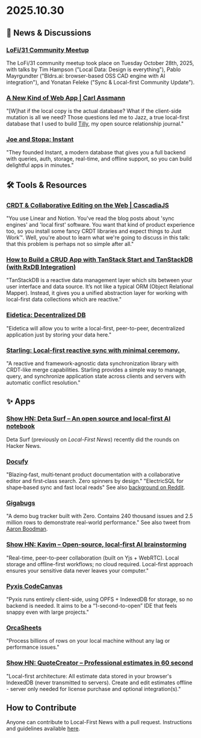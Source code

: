 # 2025.10.30

## 📰 News & Discussions

### [LoFi/31 Community Meetup](https://www.youtube.com/watch?v=2MLAxUYAoEI&list=PLTbD2QA-VMnXFsLbuPGz1H-Najv9MD2-H&index=31)
The LoFi/31 community meetup took place on Tuesday October 28th, 2025, with talks by Tim Hampson ("Local Data: Design is everything"), Pablo Mayrgundter ("Bldrs.ai: browser-based OSS CAD engine with AI integration"), and Yonatan Feleke ("Sync & Local-first Community Update").

### [A New Kind of Web App | Carl Assmann](https://www.carlassmann.com/blog/new-kind-of-web-app)
"[W]hat if the local copy is the actual database? What if the client-side mutation is all we need? Those questions led me to Jazz, a true local-first database that I used to build [Tilly](https://www.tilly.social/en/), my open source relationship journal."

### [Joe and Stopa: Instant](https://www.finta.com/founders/instant)
"They founded Instant, a modern database that gives you a full backend with queries, auth, storage, real-time, and offline support, so you can build delightful apps in minutes."


## 🛠️ Tools & Resources

### [CRDT & Collaborative Editing on the Web | CascadiaJS](https://www.youtube.com/watch?v=OGJxKQP7TIo)
"You use Linear and Notion. You've read the blog posts about 'sync engines' and 'local first' software. You want that kind of product experience too, so you install some fancy CRDT libraries and expect things to Just Work™. Well, you're about to learn what we're going to discuss in this talk: that this problem is perhaps not so simple after all."

### [How to Build a CRUD App with TanStack Start and TanStackDB (with RxDB Integration)](https://www.freecodecamp.org/news/how-to-build-a-crud-app-with-tanstack-start-and-tanstackdb-with-rxdb-integration/)
"TanStackDB is a reactive data management layer which sits between your user interface and data source. It’s not like a typical ORM (Object Relational Mapper). Instead, it gives you a unified abstraction layer for working with local-first data collections which are reactive."

### [Eidetica: Decentralized DB](https://github.com/arcuru/eidetica)
"Eidetica will allow you to write a local-first, peer-to-peer, decentralized application just by storing your data here."

### [Starling: Local-first reactive sync with minimal ceremony.](https://github.com/byearlybird/starling)
"A reactive and framework-agnostic data synchronization library with CRDT-like merge capabilities. Starling provides a simple way to manage, query, and synchronize application state across clients and servers with automatic conflict resolution."


## ✨ Apps

### [Show HN: Deta Surf – An open source and local-first AI notebook](https://news.ycombinator.com/item?id=45680937)
Deta Surf (previously on _Local-First News_) recently did the rounds on Hacker News.

### [Docufy](https://github.com/chandeldivyam/docufy)
"Blazing‑fast, multi‑tenant product documentation with a collaborative editor and first‑class search. Zero spinners by design." "ElectricSQL for shape‑based sync and fast local reads" See also [background on Reddit](https://www.reddit.com/r/webdevelopment/comments/1oj6zws/local_first_the_future_of_web_development_how/).

### [Gigabugs](https://bugs.rocicorp.dev/p/roci)
"A demo bug tracker built with Zero. Contains 240 thousand issues and 2.5 million rows to demonstrate real-world performance." See also tweet from [Aaron Boodman](https://x.com/aboodman/status/1983629577172754901).

### [Show HN: Kavim – Open-source, local-first AI brainstorming](https://news.ycombinator.com/item?id=45751519)
"Real-time, peer-to-peer collaboration (built on Yjs + WebRTC). Local storage and offline-first workflows; no cloud required. Local-first approach ensures your sensitive data never leaves your computer."

### [Pyxis CodeCanvas](https://github.com/Stasshe/Pyxis-CodeCanvas/blob/main/README_en.md)
"Pyxis runs entirely client-side, using OPFS + IndexedDB for storage, so no backend is needed. It aims to be a “1-second-to-open” IDE that feels snappy even with large projects."

### [OrcaSheets](https://orcasheets.ai/)
"Process billions of rows on your local machine without any lag or performance issues."

### [Show HN: QuoteCreator – Professional estimates in 60 second](https://news.ycombinator.com/item?id=45706450)
"Local-first architecture: All estimate data stored in your browser's IndexedDB (never transmitted to servers). Create and edit estimates offline - server only needed for license purchase and optional integration(s)."


## How to Contribute
Anyone can contribute to Local-First News with a pull request. Instructions and guidelines available [here](https://github.com/localfirstnews/localfirstnews).


